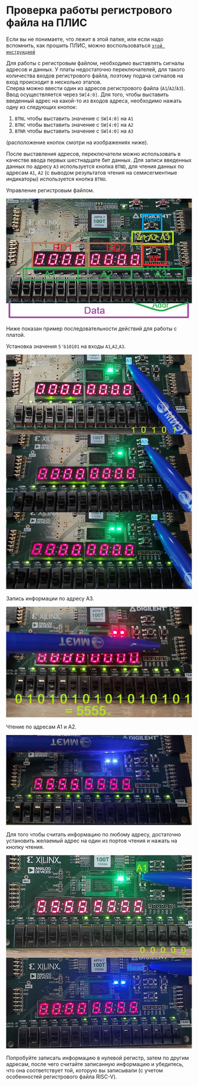 # Проверка работы регистрового файла на ПЛИС

Если вы не понимаете, что лежит в этой папке, или если надо вспомнить, как прошить ПЛИС, можно воспользоваться [`этой инструкцией`](../../../Vivado%20Basics/How%20to%20program%20an%20fpga%20board.md)

Для работы с регистровым файлом, необходимо выставлять сигналы адресов и данных.
У платы недостаточно переключателей, для такого количества входов регистрового файла, поэтому подача сигналов на вход происходит в несколько этапов.  
Сперва можно ввести один из адресов регистрового файла (`A1`/`A2`/`A3`). Ввод осуществляется через `SW[4:0]`. Для того, чтобы выставить введенный адрес на какой-то из входов адреса, необходимо нажать одну из следующих кнопок:

1. `BTNL` чтобы выставить значение с `SW[4:0]` на `A1`
2. `BTNC` чтобы выставить значение с `SW[4:0]` на `A2`
3. `BTNR` чтобы выставить значение с `SW[4:0]` на `A3`

(расположение кнопок смотри на изображениях ниже).

После выставления адресов, переключатели можно использовать в качестве ввода первых шестнадцате бит данных. Для записи введенных данных по адресу `A3` используется кнопка `BTND`, для чтения данных по адресам `A1`, `A2` (с выводом результатов чтения на семисегментные индикаторы) используется кнопка `BTNU`.

Управление регистровым файлом.

![../../../.pic/Labs/board%20files/nexys_rf1.jpg](../../../.pic/Labs/board%20files/nexys_rf1.jpg)

Ниже показан пример последовательности действий для работы с платой.

Установка значения `5'b10101` на входы `A1`,`A2`,`A3`.

![../../../.pic/Labs/board%20files/nexys_rf2.jpg](../../../.pic/Labs/board%20files/nexys_rf2.jpg)

Запись информации по адресу А3.

![../../../.pic/Labs/board%20files/nexys_rf3.jpg](../../../.pic/Labs/board%20files/nexys_rf3.jpg)

Чтение по адресам А1 и А2.

![../../../.pic/Labs/board%20files/nexys_rf4.jpg](../../../.pic/Labs/board%20files/nexys_rf4.jpg)

Для того чтобы считать информацию по любому адресу, достаточно установить желаемый адрес на один из портов чтения и нажать на кнопку чтения.

![../../../.pic/Labs/board%20files/nexys_rf5.jpg](../../../.pic/Labs/board%20files/nexys_rf5.jpg)

Попробуйте записать информацию в нулевой регистр, затем по другим адресам, после чего считайте записанную информацию и убедитесь, что она соответствует той, которую вы записывали (с учетом особенностей регистрового файла RISC-V).
